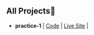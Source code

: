 ## All Projects🎡

- **practice-1** | [Code](https://github.com/itzmenajmul/html-css-responsive_practice/tree/main/practice-1) | [Live Site](https://github.com/itzmenajmul/html-css-responsive_practice/tree/main/practice-1) |
